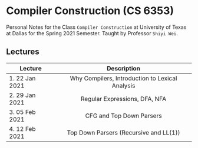 # Compiler Construction (CS 6353)

Personal Notes for the Class `Compiler Construction` at University of Texas at Dallas for the Spring 2021 Semester. Taught by Professor `Shiyi Wei`. 

## [](#lectures)Lectures 

| Lecture            |                   Description                   |
| ------------------ | :---------------------------------------------: |
| 1.     22 Jan 2021 | Why Compilers, Introduction to Lexical Analysis |
| 2.     29 Jan 2021 | Regular Expressions, DFA, NFA                   |
| 3.     05 Feb 2021 | CFG and Top Down Parsers                        |
| 4.     12 Feb 2021 | Top Down Parsers (Recursive and LL(1))          |



